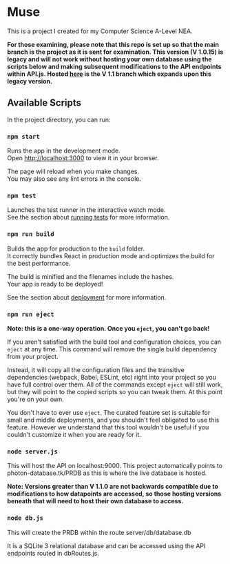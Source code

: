 # Muse

This is a project I created for my Computer Science A-Level NEA.

**For those examining, please note that this repo is set up so that the main branch is the project as it is sent for examination. This version (V 1.0.15) is legacy and will not work without hosting your own database using the scripts below and making subsequent modifications to the API endpoints within API.js. Hosted [here](https://bhasvic-photon.vercel.app/) is the V 1.1 branch which expands upon this legacy version.**

## Available Scripts

In the project directory, you can run:

### `npm start`

Runs the app in the development mode.\
Open [http://localhost:3000](http://localhost:3000) to view it in your browser.

The page will reload when you make changes.\
You may also see any lint errors in the console.

### `npm test`

Launches the test runner in the interactive watch mode.\
See the section about [running tests](https://facebook.github.io/create-react-app/docs/running-tests) for more information.

### `npm run build`

Builds the app for production to the `build` folder.\
It correctly bundles React in production mode and optimizes the build for the best performance.

The build is minified and the filenames include the hashes.\
Your app is ready to be deployed!

See the section about [deployment](https://facebook.github.io/create-react-app/docs/deployment) for more information.

### `npm run eject`

**Note: this is a one-way operation. Once you `eject`, you can't go back!**

If you aren't satisfied with the build tool and configuration choices, you can `eject` at any time. This command will remove the single build dependency from your project.

Instead, it will copy all the configuration files and the transitive dependencies (webpack, Babel, ESLint, etc) right into your project so you have full control over them. All of the commands except `eject` will still work, but they will point to the copied scripts so you can tweak them. At this point you're on your own.

You don't have to ever use `eject`. The curated feature set is suitable for small and middle deployments, and you shouldn't feel obligated to use this feature. However we understand that this tool wouldn't be useful if you couldn't customize it when you are ready for it.

### `node server.js`

This will host the API on localhost:9000. This project automatically points to photon-database.tk/PRDB as this is where the live database is hosted.

**Note: Versions greater than V 1.1.0 are not backwards compatible due to modifications to how datapoints are accessed, so those hosting versions beneath that will need to host their own database to access.**

### `node db.js`

This will create the PRDB within the route server/db/database.db

It is a SQLite 3 relational database and can be accessed using the API endpoints routed in dbRoutes.js.


